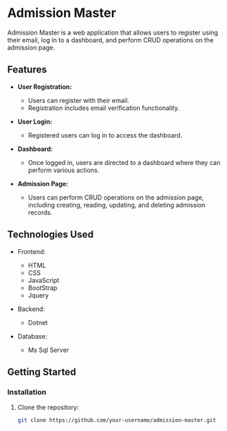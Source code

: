 # Admission Master

Admission Master is a web application that allows users to register using their email, log in to a dashboard, and perform CRUD operations on the admission page.

## Features

- **User Registration:**
  - Users can register with their email.
  - Registration includes email verification functionality.

- **User Login:**
  - Registered users can log in to access the dashboard.

- **Dashboard:**
  - Once logged in, users are directed to a dashboard where they can perform various actions.

- **Admission Page:**
  - Users can perform CRUD operations on the admission page, including creating, reading, updating, and deleting admission records.

## Technologies Used

- Frontend:
  - HTML
  - CSS
  - JavaScript
  - BootStrap
  - Jquery

- Backend:
  - Dotnet 
    

- Database:
  - Ms Sql Server

## Getting Started



### Installation

1. Clone the repository:
   ```bash
   git clone https://github.com/your-username/admission-master.git

